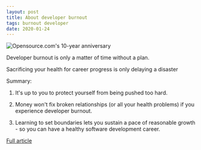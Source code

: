 ```yaml
---
layout: post
title: About developer burnout
tags: burnout developer
date: 2020-01-24
---
```


![Opensource.com's 10-year anniversary](https://opensource.com/sites/default/files/styles/image-full-size/public/lead-images/opensource.com-anniversary-520x292.png?itok=FpzhzMsM)

Developer burnout is only a matter of time without a plan.

Sacrificing your health for career progress is only delaying a disaster

Summary:
1. It's up to you to protect yourself from being pushed too hard.

2. Money won't fix broken relationships (or all your health problems) 
if you experience developer burnout.

3. Learning to set boundaries lets you sustain a pace of reasonable 
growth - so you can have a healthy software development career.

[Full article](https://jaymeedwards.com/2020/01/22/developer-burnout-is-only-a-matter-of-time-without-a-plan/)
